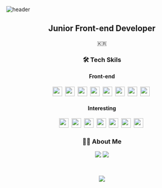 
![header](https://capsule-render.vercel.app/api?type=slice&color=auto&height=200&section=header&text=Kwansik%20Kim&&rotate=13&fontSize=80&fontColor=000&fontAlign=67&fontAlignY=33)

<h2 align="center">Junior Front-end Developer</h2>
<p align="center">🇰🇷<p>


<h3 align="center">🛠 Tech Skils</h3>

<div>
<h4 align="center">Front-end</h4>
  
<p align="center">
    <img height=25" src="https://img.shields.io/badge/HTML5-E34F26?style=flat-square&logo=HTML5&logoColor=white"/>&nbsp
    <img height=25" src="https://img.shields.io/badge/CSS3-1572B6?style=flat-square&logo=CSS3&logoColor=white"/>&nbsp
    <img height=25" src="https://img.shields.io/badge/JavaScript-F7DF1E?style=flat-square&logo=JavaScript&logoColor=white"/>&nbsp
    <img height=25" src="https://img.shields.io/badge/React-61DAFB?style=flat-square&logo=React&logoColor=white"/>&nbsp
    <img height=25" src="https://img.shields.io/badge/TypeScript-3178C6?style=flat-square&logo=TypeScript&logoColor=white"/>&nbsp
    <img height=25" src="https://img.shields.io/badge/Redux-764ABC?style=flat-square&logo=Redux&logoColor=white"/>&nbsp
    <img height=25" src="https://img.shields.io/badge/Redux--Saga-999999?style=flat-square&logo=Redux-Saga&logoColor=white"/>&nbsp
    <img height=25" src="https://img.shields.io/badge/styled--components-DB7093?style=flat-square&logo=styled-components&logoColor=white"/>&nbsp
  
</p>
</div>

<div>
  <h4 align="center">Interesting</h4>
  
  <p align="center">
    <img height=25" src="https://img.shields.io/badge/Next.js-000000?style=flat-square&logo=Next.js&logoColor=white"/>&nbsp
    <img height=25" src="https://img.shields.io/badge/MobX-FF9955?style=flat-square&logo=MobX&logoColor=white"/>&nbsp
    <img height=25" src="https://img.shields.io/badge/Jest-C21325?style=flat-square&logo=Jest&logoColor=white"/>&nbsp
    <img height=25" src="https://img.shields.io/badge/Mocha-8D6748?style=flat-square&logo=Mocha&logoColor=white"/>&nbsp
    <img height=25" src="https://img.shields.io/badge/socket.io-010101?style=flat-square&logo=socket.io&logoColor=white"/>&nbsp
    <img height=25" src="https://img.shields.io/badge/Electrone-47848F?style=flat-square&logo=Electron&logoColor=white"/>&nbsp
    <img height=25" src="https://img.shields.io/badge/etc-72EF36?style=flat-square&logo=&logoColor="/>&nbsp
  </p>
</div>

<div>
  <h3 align="center">💁🏻 About Me</h3>
  
  <p align="center">
    <a href="https://www.notion.so/kwansikdev/349ba09bb166408394f9fd125fb967e3"><img src="https://img.shields.io/badge/notion-000000?style=flat-square&logo=Gmail&logoColor=white&link=https://www.notion.so/kwansikdev/349ba09bb166408394f9fd125fb967e3"/></a>
    <a href="mailto:kwansk0424@gmail.com"><img src="https://img.shields.io/badge/Gmail-d14836?style=flat-square&logo=Gmail&logoColor=white&link=viliketh1s98@naver.com"/></a>  
  </p>
</div>

<br>
<p align="center">
  <a href="https://hits.seeyoufarm.com"><img src="https://hits.seeyoufarm.com/api/count/incr/badge.svg?url=https%3A%2F%2Fgithub.com%2Fkwansikdev&count_bg=%23ED6DA3&title_bg=%2386757E&icon=github.svg&icon_color=%23E7E7E7&title=hits&edge_flat=false"/></a>
</p>
